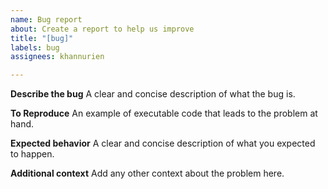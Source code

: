 ```yaml
---
name: Bug report
about: Create a report to help us improve
title: "[bug]"
labels: bug
assignees: khannurien

---
```


**Describe the bug**
A clear and concise description of what the bug is.

**To Reproduce**
An example of executable code that leads to the problem at hand.

**Expected behavior**
A clear and concise description of what you expected to happen.

**Additional context**
Add any other context about the problem here.

